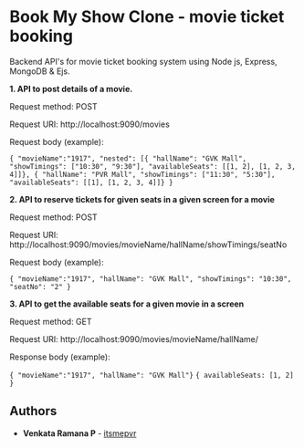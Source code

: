# Book My Show Clone - movie ticket booking

Backend API's for movie ticket booking system using Node js, Express, MongoDB & Ejs.

**1. API to post details of a movie.**

Request method: POST

Request URI: http://localhost:9090/movies

Request body (example):

```{ "movieName":"1917", "nested": [{ "hallName": "GVK Mall", "showTimings": ["10:30", "9:30"], "availableSeats": [[1, 2], [1, 2, 3, 4]]}, { "hallName": "PVR Mall", "showTimings": ["11:30", "5:30"], "availableSeats": [[1], [1, 2, 3, 4]]} }```


**2. API to reserve tickets for given seats in a given screen for a movie**

Request method: POST

Request URI: http://localhost:9090/movies/movieName/hallName/showTimings/seatNo

Request body (example):

```{ "movieName":"1917", "hallName": "GVK Mall", "showTimings": "10:30", "seatNo": "2" }```


**3. API to get the available seats for a given movie in a screen**

Request method: GET

Request URI: http://localhost:9090/movies/movieName/hallName/

Response body (example):

```{ "movieName":"1917", "hallName": "GVK Mall"}```
```{ availableSeats: [1, 2] }```

## Authors

* **Venkata Ramana P** - [itsmepvr](https://itsmepvr.github.io)
